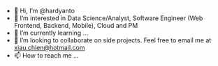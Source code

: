 - 👋 Hi, I’m @hardyanto
- 👀 I’m interested in Data Science/Analyst, Software Engineer (Web Frontend, Backend, Mobile), Cloud and PM
- 🌱 I’m currently learning ...
- 💞️ I’m looking to collaborate on side projects. Feel free to email me at xiau.chien@hotmail.com
- 📫 How to reach me ...

<!---
hardyanto/hardyanto is a ✨ special ✨ repository because its `README.md` (this file) appears on your GitHub profile.
You can click the Preview link to take a look at your changes.
--->
